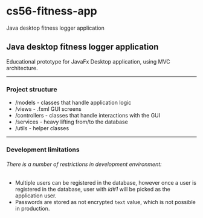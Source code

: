 # cs56-fitness-app
Java desktop fitness logger application

## Java desktop fitness logger application

Educational prototype for JavaFx Desktop application,
using MVC architecture.

---

### Project structure

* /models - classes that handle application logic
* /views - .fxml GUI screens
* /controllers - classes that handle interactions with the GUI
* /services - heavy lifting from/to the database
* /utils - helper classes


---
### Development limitations
###### There is a number of restrictions in development environment:

* Multiple users can be registered in the database, however once a user is registered in the database, user with *id#1* will be picked as the application user.
* Passwords are stored as not encrypted `text` value, which is not possible in production. 


